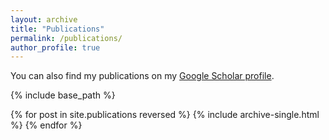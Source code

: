 ```yaml
---
layout: archive
title: "Publications"
permalink: /publications/
author_profile: true
---
```



You can also find my publications on my [Google Scholar profile](https://scholar.google.com/citations?user=EDDQMfgAAAAJ&hl=fr&oi=sra).



{% include base_path %}

{% for post in site.publications reversed %}
  {% include archive-single.html %}
{% endfor %}
